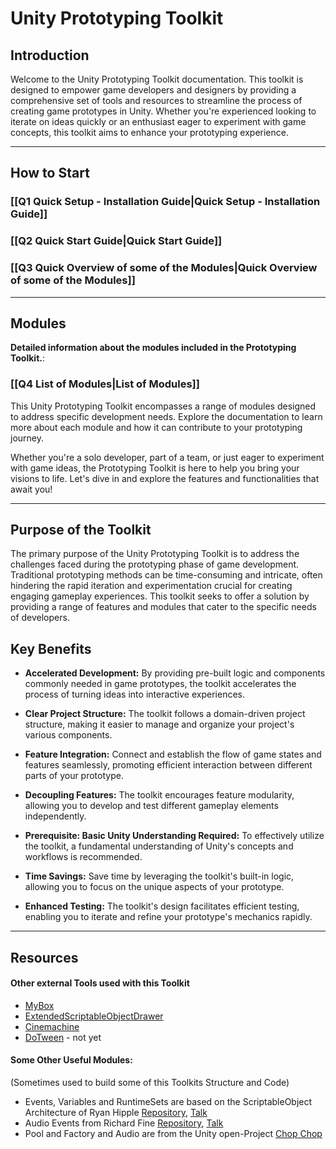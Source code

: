 # Unity Prototyping Toolkit

## Introduction

Welcome to the Unity Prototyping Toolkit documentation. This toolkit is designed to empower game developers and designers by providing a comprehensive set of tools and resources to streamline the process of creating game prototypes in Unity. Whether you're experienced looking to iterate on ideas quickly or an enthusiast eager to experiment with game concepts, this toolkit aims to enhance your prototyping experience.

---
## How to Start

### [[Q1 Quick Setup - Installation Guide|Quick Setup - Installation Guide]]

### [[Q2 Quick Start Guide|Quick Start Guide]]

### [[Q3 Quick Overview of some of the Modules|Quick Overview of some of the Modules]]

---
## Modules

**Detailed information about the modules included in the Prototyping Toolkit.**:
### [[Q4 List of Modules|List of Modules]]

This Unity Prototyping Toolkit encompasses a range of modules designed to address specific development needs. Explore the documentation to learn more about each module and how it can contribute to your prototyping journey.

Whether you're a solo developer, part of a team, or just eager to experiment with game ideas, the Prototyping Toolkit is here to help you bring your visions to life. Let's dive in and explore the features and functionalities that await you!

---
## Purpose of the Toolkit

The primary purpose of the Unity Prototyping Toolkit is to address the challenges faced during the prototyping phase of game development. Traditional prototyping methods can be time-consuming and intricate, often hindering the rapid iteration and experimentation crucial for creating engaging gameplay experiences. This toolkit seeks to offer a solution by providing a range of features and modules that cater to the specific needs of developers.
## Key Benefits

- **Accelerated Development:** By providing pre-built logic and components commonly needed in game prototypes, the toolkit accelerates the process of turning ideas into interactive experiences.

- **Clear Project Structure:** The toolkit follows a domain-driven project structure, making it easier to manage and organize your project's various components.

- **Feature Integration:** Connect and establish the flow of game states and features seamlessly, promoting efficient interaction between different parts of your prototype.

- **Decoupling Features:** The toolkit encourages feature modularity, allowing you to develop and test different gameplay elements independently.

- **Prerequisite: Basic Unity Understanding Required:** To effectively utilize the toolkit, a fundamental understanding of Unity's concepts and workflows is recommended.

- **Time Savings:** Save time by leveraging the toolkit's built-in logic, allowing you to focus on the unique aspects of your prototype.

- **Enhanced Testing:** The toolkit's design facilitates efficient testing, enabling you to iterate and refine your prototype's mechanics rapidly.

---
## Resources
#### Other external Tools used with this Toolkit

-  [MyBox](https://github.com/Deadcows/MyBox)
-  [ExtendedScriptableObjectDrawer](https://gist.github.com/tomkail/ba4136e6aa990f4dc94e0d39ec6a058c)
-  [Cinemachine](https://docs.unity3d.com/Packages/com.unity.cinemachine@2.3/manual/index.html)
-  [DoTween](http://dotween.demigiant.com/getstarted.php) - not yet

#### Some Other Useful Modules: 
(Sometimes used to build some of this Toolkits Structure and Code)

-  Events, Variables and RuntimeSets are based on the ScriptableObject Architecture of Ryan Hipple [Repository](https://github.com/roboryantron/Unite2017), [Talk](https://www.youtube.com/watch?v=raQ3iHhE_Kk)
-  Audio Events from Richard Fine [Repository](https://github.com/richard-fine/scriptable-object-demo), [Talk](https://www.youtube.com/watch?v=6vmRwLYWNRo)
-  Pool and Factory and Audio are from the Unity open-Project [Chop Chop](https://github.com/UnityTechnologies/open-project-1)